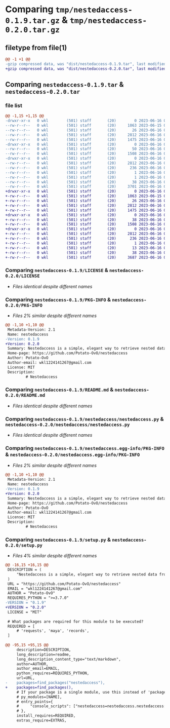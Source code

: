 # Comparing `tmp/nestedaccess-0.1.9.tar.gz` & `tmp/nestedaccess-0.2.0.tar.gz`

## filetype from file(1)

```diff
@@ -1 +1 @@
-gzip compressed data, was "dist/nestedaccess-0.1.9.tar", last modified: Fri Jun 16 06:09:17 2023, max compression
+gzip compressed data, was "dist/nestedaccess-0.2.0.tar", last modified: Fri Jun 16 06:16:46 2023, max compression
```

## Comparing `nestedaccess-0.1.9.tar` & `nestedaccess-0.2.0.tar`

### file list

```diff
@@ -1,15 +1,15 @@
-drwxr-xr-x   0 wkl        (501) staff       (20)        0 2023-06-16 06:09:17.943623 nestedaccess-0.1.9/
--rw-r--r--   0 wkl        (501) staff       (20)     1063 2023-06-15 09:54:02.000000 nestedaccess-0.1.9/LICENSE
--rw-r--r--   0 wkl        (501) staff       (20)       26 2023-06-16 02:46:32.000000 nestedaccess-0.1.9/MANIFEST.in
--rw-r--r--   0 wkl        (501) staff       (20)     2812 2023-06-16 06:09:17.943329 nestedaccess-0.1.9/PKG-INFO
--rw-r--r--   0 wkl        (501) staff       (20)     1475 2023-06-16 05:13:48.000000 nestedaccess-0.1.9/README.md
-drwxr-xr-x   0 wkl        (501) staff       (20)        0 2023-06-16 06:09:17.941594 nestedaccess-0.1.9/nestedaccess/
--rw-r--r--   0 wkl        (501) staff       (20)       50 2023-06-16 06:05:48.000000 nestedaccess-0.1.9/nestedaccess/__init__.py
--rw-r--r--   0 wkl        (501) staff       (20)     1508 2023-06-16 01:51:10.000000 nestedaccess-0.1.9/nestedaccess/nestedaccess.py
-drwxr-xr-x   0 wkl        (501) staff       (20)        0 2023-06-16 06:09:17.942846 nestedaccess-0.1.9/nestedaccess.egg-info/
--rw-r--r--   0 wkl        (501) staff       (20)     2812 2023-06-16 06:09:17.000000 nestedaccess-0.1.9/nestedaccess.egg-info/PKG-INFO
--rw-r--r--   0 wkl        (501) staff       (20)      236 2023-06-16 06:09:17.000000 nestedaccess-0.1.9/nestedaccess.egg-info/SOURCES.txt
--rw-r--r--   0 wkl        (501) staff       (20)        1 2023-06-16 06:09:17.000000 nestedaccess-0.1.9/nestedaccess.egg-info/dependency_links.txt
--rw-r--r--   0 wkl        (501) staff       (20)        1 2023-06-16 06:09:17.000000 nestedaccess-0.1.9/nestedaccess.egg-info/top_level.txt
--rw-r--r--   0 wkl        (501) staff       (20)       38 2023-06-16 06:09:17.943723 nestedaccess-0.1.9/setup.cfg
--rw-r--r--   0 wkl        (501) staff       (20)     3701 2023-06-16 06:09:15.000000 nestedaccess-0.1.9/setup.py
+drwxr-xr-x   0 wkl        (501) staff       (20)        0 2023-06-16 06:16:46.562079 nestedaccess-0.2.0/
+-rw-r--r--   0 wkl        (501) staff       (20)     1063 2023-06-15 09:54:02.000000 nestedaccess-0.2.0/LICENSE
+-rw-r--r--   0 wkl        (501) staff       (20)       26 2023-06-16 02:46:32.000000 nestedaccess-0.2.0/MANIFEST.in
+-rw-r--r--   0 wkl        (501) staff       (20)     2812 2023-06-16 06:16:46.561833 nestedaccess-0.2.0/PKG-INFO
+-rw-r--r--   0 wkl        (501) staff       (20)     1475 2023-06-16 05:13:48.000000 nestedaccess-0.2.0/README.md
+drwxr-xr-x   0 wkl        (501) staff       (20)        0 2023-06-16 06:16:46.560160 nestedaccess-0.2.0/nestedaccess/
+-rw-r--r--   0 wkl        (501) staff       (20)       38 2023-06-16 06:15:26.000000 nestedaccess-0.2.0/nestedaccess/__init__.py
+-rw-r--r--   0 wkl        (501) staff       (20)     1508 2023-06-16 01:51:10.000000 nestedaccess-0.2.0/nestedaccess/nestedaccess.py
+drwxr-xr-x   0 wkl        (501) staff       (20)        0 2023-06-16 06:16:46.561407 nestedaccess-0.2.0/nestedaccess.egg-info/
+-rw-r--r--   0 wkl        (501) staff       (20)     2812 2023-06-16 06:16:46.000000 nestedaccess-0.2.0/nestedaccess.egg-info/PKG-INFO
+-rw-r--r--   0 wkl        (501) staff       (20)      236 2023-06-16 06:16:46.000000 nestedaccess-0.2.0/nestedaccess.egg-info/SOURCES.txt
+-rw-r--r--   0 wkl        (501) staff       (20)        1 2023-06-16 06:16:46.000000 nestedaccess-0.2.0/nestedaccess.egg-info/dependency_links.txt
+-rw-r--r--   0 wkl        (501) staff       (20)       13 2023-06-16 06:16:46.000000 nestedaccess-0.2.0/nestedaccess.egg-info/top_level.txt
+-rw-r--r--   0 wkl        (501) staff       (20)       38 2023-06-16 06:16:46.562167 nestedaccess-0.2.0/setup.cfg
+-rw-r--r--   0 wkl        (501) staff       (20)     3687 2023-06-16 06:10:53.000000 nestedaccess-0.2.0/setup.py
```

### Comparing `nestedaccess-0.1.9/LICENSE` & `nestedaccess-0.2.0/LICENSE`

 * *Files identical despite different names*

### Comparing `nestedaccess-0.1.9/PKG-INFO` & `nestedaccess-0.2.0/PKG-INFO`

 * *Files 2% similar despite different names*

```diff
@@ -1,10 +1,10 @@
 Metadata-Version: 2.1
 Name: nestedaccess
-Version: 0.1.9
+Version: 0.2.0
 Summary: Nestedaccess is a simple, elegant way to retrieve nested data from deep dictionaries or lists.
 Home-page: https://github.com/Potato-OvO/nestedaccess
 Author: Potato-OvO
 Author-email: wkl1224141267@gmail.com
 License: MIT
 Description: 
         # Nestedaccess
```

### Comparing `nestedaccess-0.1.9/README.md` & `nestedaccess-0.2.0/README.md`

 * *Files identical despite different names*

### Comparing `nestedaccess-0.1.9/nestedaccess/nestedaccess.py` & `nestedaccess-0.2.0/nestedaccess/nestedaccess.py`

 * *Files identical despite different names*

### Comparing `nestedaccess-0.1.9/nestedaccess.egg-info/PKG-INFO` & `nestedaccess-0.2.0/nestedaccess.egg-info/PKG-INFO`

 * *Files 2% similar despite different names*

```diff
@@ -1,10 +1,10 @@
 Metadata-Version: 2.1
 Name: nestedaccess
-Version: 0.1.9
+Version: 0.2.0
 Summary: Nestedaccess is a simple, elegant way to retrieve nested data from deep dictionaries or lists.
 Home-page: https://github.com/Potato-OvO/nestedaccess
 Author: Potato-OvO
 Author-email: wkl1224141267@gmail.com
 License: MIT
 Description: 
         # Nestedaccess
```

### Comparing `nestedaccess-0.1.9/setup.py` & `nestedaccess-0.2.0/setup.py`

 * *Files 4% similar despite different names*

```diff
@@ -16,15 +16,15 @@
 DESCRIPTION = (
     "Nestedaccess is a simple, elegant way to retrieve nested data from deep dictionaries or lists."
 )
 URL = "https://github.com/Potato-OvO/nestedaccess"
 EMAIL = "wkl1224141267@gmail.com"
 AUTHOR = "Potato-OvO"
 REQUIRES_PYTHON = ">=3.7.0"
-VERSION = "0.1.9"
+VERSION = "0.2.0"
 LICENSE = "MIT"
 
 # What packages are required for this module to be executed?
 REQUIRED = [
     # 'requests', 'maya', 'records',
 ]
 
@@ -95,15 +95,15 @@
     description=DESCRIPTION,
     long_description=readme,
     long_description_content_type="text/markdown",
     author=AUTHOR,
     author_email=EMAIL,
     python_requires=REQUIRES_PYTHON,
     url=URL,
-    packages=find_packages("nestedaccess"),
+    packages=find_packages(),
     # If your package is a single module, use this instead of 'packages':
     # py_modules=[NAME],
     # entry_points={
     #     "console_scripts": ["nestedaccess=nestedaccess.nestedaccess:nestedaccess"],
     # },
     install_requires=REQUIRED,
     extras_require=EXTRAS,
```

